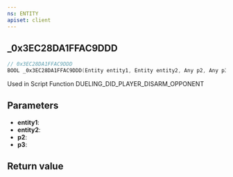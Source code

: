 ```yaml
---
ns: ENTITY
apiset: client
---
```

## _0x3EC28DA1FFAC9DDD

```c
// 0x3EC28DA1FFAC9DDD
BOOL _0x3EC28DA1FFAC9DDD(Entity entity1, Entity entity2, Any p2, Any p3);
```

Used in Script Function DUELING_DID_PLAYER_DISARM_OPPONENT

## Parameters
* **entity1**:
* **entity2**:
* **p2**:
* **p3**:

## Return value